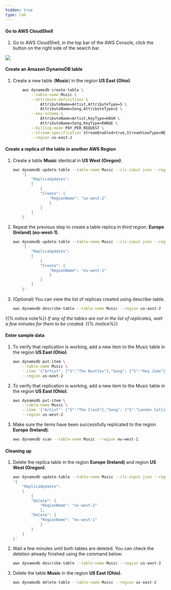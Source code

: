 ```yaml
---
hidden: true
type: lab
---
```



#### Go to AWS CloudShell

1.  Go to AWS CloudShell, in the top bar of the AWS Console, click the button on the right side of the search bar.

<img src="/images/console-cloudshell2.png?classes=shadow" />

#### Create an Amazon DynamoDB table

1.  Create a new table (**Music**) in the region **US East (Ohio)**.
    ```bash
        aws dynamodb create-table \
            --table-name Music \
            --attribute-definitions \
                AttributeName=Artist,AttributeType=S \
                AttributeName=Song,AttributeType=S \
            --key-schema \
                AttributeName=Artist,KeyType=HASH \
                AttributeName=Song,KeyType=RANGE \
            --billing-mode PAY_PER_REQUEST \
            --stream-specification StreamEnabled=true,StreamViewType=NEW_AND_OLD_IMAGES \
            --region us-east-2
    ```

#### Create a replica of the table in another AWS Region

1.  Create a table **Music** identical in **US West (Oregon)**.
    ```bash
    aws dynamodb update-table --table-name Music --cli-input-json --region us-east-2 \
        '{
            "ReplicaUpdates":
            [
                {
                "Create": {
                    "RegionName": "us-west-2"
                    }
                }
            ]
        }' 
    ```

2.  Repeat the previous step to create a table replica in third region. **Europe (Ireland) (eu-west-1)**.
    ```bash
    aws dynamodb update-table --table-name Music --cli-input-json --region us-east-2 \
        '{
            "ReplicaUpdates":
            [
                {
                "Create": {
                    "RegionName": "eu-west-1"
                    }
                }
            ]
        }' 
    ```

3.  (Optional) You can view the list of replicas created using describe-table.
    ```bash
    aws dynamodb describe-table --table-name Music --region us-east-2
    ```

{{% notice note%}}
*If any of the tables are not in the list of replicates, wait a few minutes for them to be created.*
{{% /notice%}}

#### Enter sample data

1.  To verify that replication is working, add a new item to the Music table in the region **US East (Ohio)**.
    ```bash
    aws dynamodb put-item \
        --table-name Music \
        --item '{"Artist": {"S":"The Beatles"},"Song": {"S":"Hey Jude"}}' \
        --region us-east-2
    ```

2.  To verify that replication is working, add a new item to the Music table in the region **US East (Ohio)**.
    ```bash
    aws dynamodb put-item \
        --table-name Music \
        --item '{"Artist": {"S":"The Clash"},"Song": {"S":"London Calling"}}' \
        --region us-west-2
    ```

3.  Make sure the items have been successfully replicated to the region **Europe (Ireland)**:
    ```bash
    aws dynamodb scan --table-name Music --region eu-west-1
    ```

#### Cleaning up

1.  Delete the replica table in the region **Europe (Ireland)** and region **US West (Oregon)**.

    ```bash
    aws dynamodb update-table --table-name Music --cli-input-json --region us-east-2 \
    '{
        "ReplicaUpdates":
        [
            {
            "Delete": {
                "RegionName": "us-west-2"
                },
            "Delete": {
                "RegionName": "eu-west-1"
                }
            }
        ]
    }'
    ```

2.  Wait a few minutes until both tables are deleted. You can check the deletion already finished using the command below:
    ```bash
    aws dynamodb describe-table --table-name Music --region us-east-2
    ```

3.  Delete the table **Music** in the region **US East (Ohio)**.
    ```bash
    aws dynamodb delete-table --table-name Music --region us-east-2
    ```
